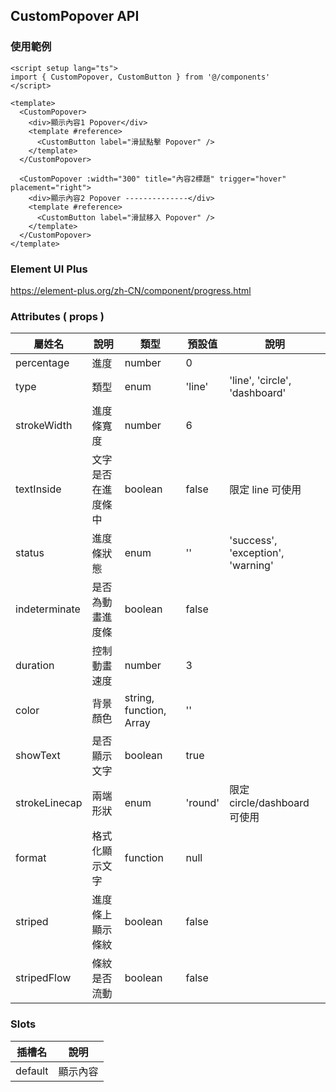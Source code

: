 ## CustomPopover API

### 使用範例

```vue
<script setup lang="ts">
import { CustomPopover, CustomButton } from '@/components'
</script>

<template>
  <CustomPopover>
    <div>顯示內容1 Popover</div>
    <template #reference>
      <CustomButton label="滑鼠點擊 Popover" />
    </template>
  </CustomPopover>

  <CustomPopover :width="300" title="內容2標題" trigger="hover" placement="right">
    <div>顯示內容2 Popover --------------</div>
    <template #reference>
      <CustomButton label="滑鼠移入 Popover" />
    </template>
  </CustomPopover>
</template>
```

### Element UI Plus

https://element-plus.org/zh-CN/component/progress.html

### Attributes ( props )

| 屬姓名        | 說明               | 類型                    | 預設值  | 說明                              |
| ------------- | ------------------ | ----------------------- | ------- | --------------------------------- |
| percentage    | 進度               | number                  | 0       |                                   |
| type          | 類型               | enum                    | 'line'  | 'line', 'circle', 'dashboard'     |
| strokeWidth   | 進度條寬度         | number                  | 6       |                                   |
| textInside    | 文字是否在進度條中 | boolean                 | false   | 限定 line 可使用                  |
| status        | 進度條狀態         | enum                    | ''      | 'success', 'exception', 'warning' |
| indeterminate | 是否為動畫進度條   | boolean                 | false   |                                   |
| duration      | 控制動畫速度       | number                  | 3       |                                   |
| color         | 背景顏色           | string, function, Array | ''      |                                   |
| showText      | 是否顯示文字       | boolean                 | true    |                                   |
| strokeLinecap | 兩端形狀           | enum                    | 'round' | 限定 circle/dashboard 可使用      |
| format        | 格式化顯示文字     | function                | null    |                                   |
| striped       | 進度條上顯示條紋   | boolean                 | false   |                                   |
| stripedFlow   | 條紋是否流動       | boolean                 | false   |                                   |

### Slots

| 插槽名  | 說明     |
| ------- | -------- |
| default | 顯示內容 |
